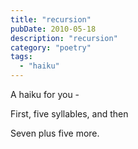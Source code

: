 ```yaml
---
title: "recursion"
pubDate: 2010-05-18
description: "recursion"
category: "poetry"
tags:
  - "haiku"
---
```


A haiku for you -

First, five syllables, and then

Seven plus five more.
